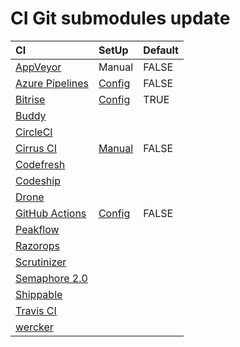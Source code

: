 # CI Git submodules update

|CI|SetUp|Default|
|:--|:--|:--|
|[AppVeyor](https://www.appveyor.com)|Manual|FALSE|
|[Azure Pipelines](https://azure.microsoft.com/ja-jp/services/devops/pipelines/)|[Config](https://docs.microsoft.com/en-us/azure/devops/pipelines/repos/github?view=azure-devops&tabs=yaml#submodules)|FALSE|
|[Bitrise](https://www.bitrise.io)|[Config](https://www.bitrise.io/integrations/steps/git-clone)|TRUE|
|[Buddy](https://buddy.works)||
|[CircleCI](https://circleci.com)||
|[Cirrus CI](https://cirrus-ci.org/)|[Manual](https://github.com/cirruslabs/cirrus-ci-docs/issues/407)|FALSE|
|[Codefresh](https://codefresh.io/)||
|[Codeship](https://codeship.com/)||
|[Drone](https://cloud.drone.io/)||
|[GitHub Actions](https://help.github.com/en/articles/about-github-actions)|[Config](https://github.com/actions/checkout#usage)|FALSE|
|[Peakflow](https://www.peakflow.io/)||
|[Razorops](https://razorops.com/)||
|[Scrutinizer](https://scrutinizer-ci.com)||
|[Semaphore 2.0](https://semaphoreci.com/product)||
|[Shippable](http://shippable.com)||
|[Travis CI](https://travis-ci.com/)|
|[wercker](http://www.wercker.com/)||
